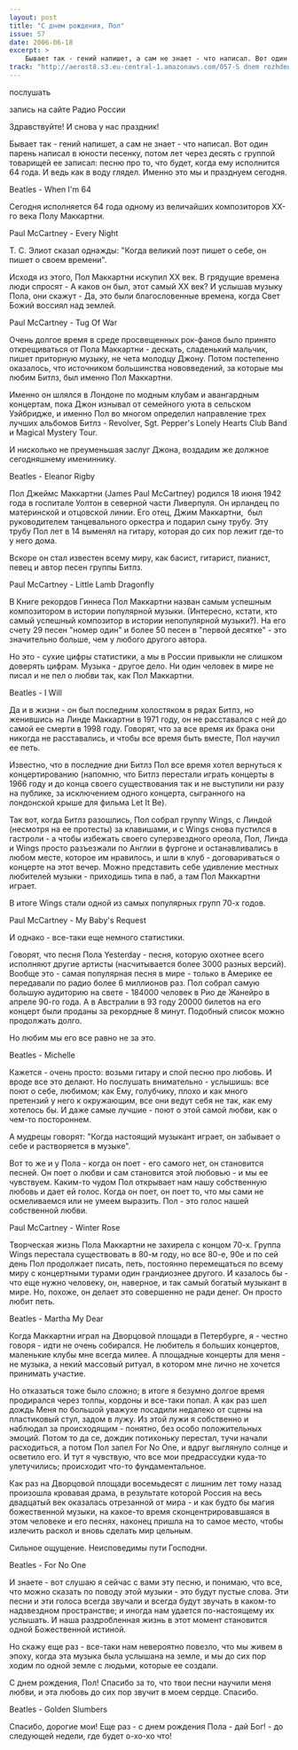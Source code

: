```yaml
---
layout: post
title: "С днем рождения, Пол"
issue: 57
date: 2006-06-18
excerpt: >
    Бывает так - гений напишет, а сам не знает - что написал. Вот один парень написал в юности песенку, потом лет через десять с группой товарищей ее записал: песню про то, что будет, когда ему исполнится 64 года. И ведь как в воду глядел. Именно это мы и празднуем сегодня.
track: "http://aerost8.s3.eu-central-1.amazonaws.com/057-S dnem rozhdenija,Pol!.mp3"
---
```


послушать

запись на сайте Радио России

Здравствуйте! И снова у нас праздник!

Бывает так - гений напишет, а сам не знает - что написал. Вот один парень написал в юности песенку, потом лет через десять с группой товарищей ее записал: песню про то, что будет, когда ему исполнится 64 года. И ведь как в воду глядел. Именно это мы и празднуем сегодня.

Beatles - When I'm 64

Сегодня исполняется 64 года одному из величайших композиторов XX-го века Полу Маккартни.

Paul McCartney - Every Night

Т. С. Элиот сказал однажды: "Когда великий поэт пишет о себе, он пишет о своем времени".

Исходя из этого, Пол Маккартни искупил XX век. В грядущие времена люди спросят - А каков он был, этот самый XX век? И услышав музыку Пола, они скажут - Да, это были благословенные времена, когда Свет Божий воссиял над землей.

Paul McCartney - Tug Of War

Очень долгое время в среде просвещенных рок-фанов было принято открещиваться от Пола Маккартни - дескать, сладенький мальчик, пишет приторную музыку, не чета молодцу Джону. Потом постепенно оказалось, что источником большинства нововведений, за которые мы любим Битлз, был именно Пол Маккартни.

Именно он шлялся в Лондоне по модным клубам и авангардным концертам, пока Джон изнывал от семейного уюта в сельском Уэйбридже, и именно Пол во многом определил направление трех лучших альбомов Битлз - Revolver, Sgt. Pepper's Lonely Hearts Club Band и Magical Mystery Tour.

И нисколько не преуменьшая заслуг Джона, воздадим же должное сегодняшнему имениннику.

Beatles - Eleanor Rigby

Пол Джеймс Маккартни (James Paul McCartney) родился 18 июня 1942 года в госпитале Уолтон в северной части Ливерпуля. Он ирландец по материнской и отцовской линии. Его отец, Джим Маккартни,  был руководителем танцевального оркестра и подарил сыну трубу. Эту трубу Пол лет в 14 выменял на гитару, которая до сих пор лежит где-то у него дома.

Вскоре он стал известен всему миру, как басист, гитарист, пианист, певец и автор песен группы Битлз.

Paul McCartney - Little Lamb Dragonfly

В Книге рекордов Гиннеса Пол Маккартни назван самым успешным композитором в истории популярной музыки. (Интересно, кстати, кто самый успешный композитор в истории непопулярной музыки?). На его счету 29 песен "номер один" и более 50 песен в "первой десятке" - это значительно больше, чем у любого другого автора.

Но это - сухие цифры статистики, а мы в России привыкли не слишком доверять цифрам. Музыка - другое дело. Ни один человек в мире не писал и не пел о любви так, как Пол Маккартни.

Beatles - I Will

Да и в жизни - он был последним холостяком в рядах Битлз, но женившись на Линде Маккартни в 1971 году, он не расставался с ней до самой ее смерти в 1998 году. Говорят, что за все время их брака они никогда не расставались, и чтобы все время быть вместе, Пол научил ее петь.

Известно, что в последние дни Битлз Пол все время хотел вернуться к концертированию (напомню, что Битлз перестали играть концерты в 1966 году и до конца своего существования так и не выступили ни разу на публике, за исключением одного концерта, сыгранного на лондонской крыше для фильма Let It Be).

Так вот, когда Битлз разошлись, Пол собрал группу Wings, с Линдой (несмотря на ее протесты) за клавишами, и с Wings снова пустился в гастроли - а чтобы избежать своего суперзвездного ореола, Пол, Линда и Wings просто разъезжали по Англии в фургоне и останавливались в любом месте, которое им нравилось, и шли в клуб - договариваться о концерте на этот вечер. Можно представить себе удивление местных любителей музыки - приходишь типа в паб, а там Пол Маккартни играет.

В итоге Wings стали одной из самых популярных групп 70-х годов.

Paul McCartney - My Baby's Request

И однако - все-таки еще немного статистики.

Говорят, что песня Пола Yesterday - песня, которую охотнее всего исполняют другие артисты (насчитывается более 3000 разных версий). Вообще это - самая популярная песня в мире - только в Америке ее передавали по радио более 6 миллионов раз. Пол собрал самую большую аудиторию на свете - 184000 человек в Рио де Жанейро в апреле 90-го года. А в Австралии в 93 году 20000 билетов на его концерт были проданы за рекордные 8 минут. Подобный список можно продолжать долго.

Но любим мы его все равно не за это.

Beatles - Michelle

Кажется - очень просто: возьми гитару и спой песню про любовь. И вроде все это делают. Но послушать внимательно - услышишь: все поют о себе, любимом; как Ему, голубчику, плохо и как много претензий у него к окружающим, все они ведут себя не так, как ему хотелось бы. И даже самые лучшие - поют о этой самой любви, как о чем-то постороннем.

А мудрецы говорят: "Когда настоящий музыкант играет, он забывает о себе и растворяется в музыке".

Вот то же и у Пола - когда он поет - его самого нет, он становится песней. Он поет о любви и сам становится этой любовью - и мы ее чувствуем. Каким-то чудом Пол открывает нам нашу собственную любовь и дает ей голос. Когда он поет, он поет то, что мы сами не осмеливаемся или не умеем выразить. Пол - это голос нашей собственной любви.

Paul McCartney - Winter Rose

Творческая жизнь Пола Маккартни не захирела с концом 70-х. Группа Wings перестала существовать в 80-м году, но все 80-е, 90е и по сей день Пол продолжает писать, петь, постоянно перемещаться по всему миру с концертными турами один грандиознее другого. И казалось бы - что еще нужно человеку, он, наверное, и так самый богатый музыкант в мире. Но, похоже, он делает это совершенно не ради денег. Он просто любит петь.

Beatles - Martha My Dear

Когда Маккартни играл на Дворцовой площади в Петербурге, я - честно говоря - идти не очень собирался. Не любитель я больших концертов, маленькие клубы мне всегда милее. А площадные концерты для меня - не музыка, а некий массовый ритуал, в котором мне лично не хочется принимать участие.

Но отказаться тоже было сложно; в итоге я безумно долгое время продирался через толпы, кордоны и все-таки попал. А как раз шел дождь Меня по большой уважухе посадили недалеко от сцены на пластиковый стул, задом в лужу. Из этой лужи я собственно и наблюдал за происходящим - понятно, без особо положительных эмоций. Потом то да се, дождик потихоньку перестал, тучи начали расходиться, а потом Пол запел For No One, и вдруг выглянуло солнце и осветило его. И тут я чувствую, что все мои предрассудки куда-то улетучились; происходит что-то фундаментальное.

Как раз на Дворцовой площади восемьдесят с лишним лет тому назад произошла кровавая драма, в результате которой Россия на весь двадцатый век оказалась отрезанной от мира - и как будто бы магия божественной музыки, на какое-то время сконцентрировавшаяся в этом человеке и его песнях, наконец пришла на то самое место, чтобы излечить раскол и вновь сделать мир цельным.

Сильное ощущение. Неисповедимы пути Господни.

Beatles - For No One

И знаете - вот слушаю я сейчас с вами эту песню, и понимаю, что все, что можно сказать по поводу этой музыки - это будут пустые слова. Эти песни и эти голоса всегда звучали и всегда будут звучать в каком-то надзвездном пространстве; и иногда нам удается по-настоящему их услышать. И наша раздробленная жизнь в этот момент становится одной Божественной истиной.

Но скажу еще раз - все-таки нам невероятно повезло, что мы живем в эпоху, когда эта музыка была услышана на земле, и мы до сих пор ходим по одной земле с людьми, которые ее создали.

С днем рождения, Пол! Спасибо за то, что твои песни научили меня любви, и эта любовь до сих пор звучит в моем сердце. Спасибо.

Beatles - Golden Slumbers

Спасибо, дорогие мои! Еще раз - с днем рождения Пола - дай Бог! - до следующей недели, где будет о-хо-хо что!
